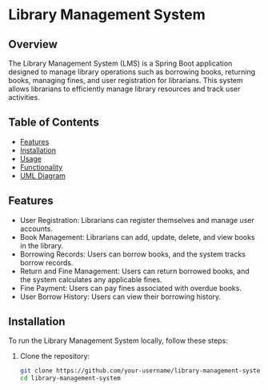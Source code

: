# Library Management System

## Overview
The Library Management System (LMS) is a Spring Boot application designed to manage library operations such as borrowing books, returning books, managing fines, and user registration for librarians. This system allows librarians to efficiently manage library resources and track user activities.

## Table of Contents
- [Features](#features)
- [Installation](#installation)
- [Usage](#usage)
- [Functionality](#functionality)
- [UML Diagram](#uml-diagram)

## Features
- User Registration: Librarians can register themselves and manage user accounts.
- Book Management: Librarians can add, update, delete, and view books in the library.
- Borrowing Records: Users can borrow books, and the system tracks borrow records.
- Return and Fine Management: Users can return borrowed books, and the system calculates any applicable fines.
- Fine Payment: Users can pay fines associated with overdue books.
- User Borrow History: Users can view their borrowing history.

## Installation
To run the Library Management System locally, follow these steps:

1. Clone the repository:
   ```bash
   git clone https://github.com/your-username/library-management-system.git
   cd library-management-system

    
